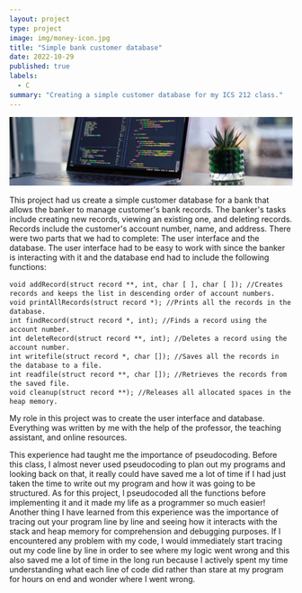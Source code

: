 ```yaml
---
layout: project
type: project
image: img/money-icon.jpg
title: "Simple bank customer database"
date: 2022-10-29
published: true
labels:
  - C
summary: "Creating a simple customer database for my ICS 212 class."
---
```


<img class="img-fluid" src="../img/database-header.jpg">

This project had us create a simple customer database for a bank that allows the banker to manage customer's bank records. The banker's tasks include creating new records, viewing an existing one, and deleting records. Records include the customer's account number, name, and address. There were two parts that we had to complete: The user interface and the database. The user interface had to be easy to work with since the banker is interacting with it and the database end had to include the following functions:

```
void addRecord(struct record **, int, char [ ], char [ ]); //Creates records and keeps the list in descending order of account numbers.
void printAllRecords(struct record *); //Prints all the records in the database.
int findRecord(struct record *, int); //Finds a record using the account number.
int deleteRecord(struct record **, int); //Deletes a record using the account number.
int writefile(struct record *, char []); //Saves all the records in the database to a file.
int readfile(struct record **, char []); //Retrieves the records from the saved file.
void cleanup(struct record **); //Releases all allocated spaces in the heap memory.
```

My role in this project was to create the user interface and database. Everything was written by me with the help of the professor, the teaching assistant, and online resources.

This experience had taught me the importance of pseudocoding. Before this class, I almost never used pseudocoding to plan out my programs and looking back on that, it really could have saved me a lot of time if I had just taken the time to write out my program and how it was going to be structured. As for this project, I pseudocoded all the functions before implementing it and it made my life as a programmer so much easier! Another thing I have learned from this experience was the importance of tracing out your program line by line and seeing how it interacts with the stack and heap memory for comprehension and debugging purposes. If I encountered any problem with my code, I would immediately start tracing out my code line by line in order to see where my logic went wrong and this also saved me a lot of time in the long run because I actively spent my time understanding what each line of code did rather than stare at my program for hours on end and wonder where I went wrong.
